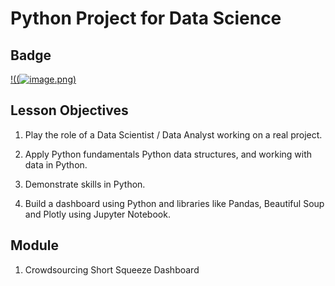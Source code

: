 # Python Project for Data Science

## Badge

[!((![image](https://github.com/kwonyongjoo2000/IBM-Data-Science-Professional-Certificate/assets/163764971/7c52f155-12c1-42ab-96f9-2accc90528fe).png)]([https://www.credly.com/badges/98aea2ff-0358-43a7-a796-4b0911de0f90](https://www.credly.com/earner/earned/badge/98aea2ff-0358-43a7-a796-4b0911de0f90))

## Lesson Objectives

1. Play the role of a Data Scientist / Data Analyst working on a real project.
   
2. Apply Python fundamentals Python data structures, and working with data in Python.
   
4. Demonstrate skills in Python.
 
5. Build a dashboard using Python and libraries like Pandas, Beautiful Soup and Plotly using Jupyter Notebook.

## Module

1. Crowdsourcing Short Squeeze Dashboard
